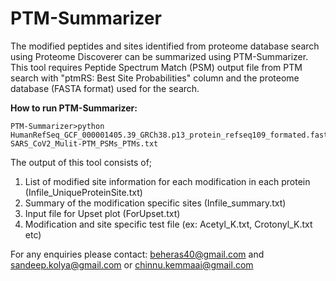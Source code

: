 # PTM-Summarizer
The modified peptides and sites identified from proteome database search using Proteome Discoverer can be summarized using PTM-Summarizer. This tool requires Peptide Spectrum Match (PSM) output file from PTM search with "ptmRS: Best Site Probabilities" column and the proteome database (FASTA format) used for the search.


**How to run PTM-Summarizer:**
```
PTM-Summarizer>python HumanRefSeq_GCF_000001405.39_GRCh38.p13_protein_refseq109_formated.fasta SARS_CoV2_Mulit-PTM_PSMs_PTMs.txt
```
The output of this tool consists of;
1. List of modified site information for each modification in each protein (Infile_UniqueProteinSite.txt)
2. Summary of the modification specific sites (Infile_summary.txt)
3. Input file for Upset plot (ForUpset.txt)
4. Modification and site specific test file (ex: Acetyl_K.txt, Crotonyl_K.txt etc)

For any enquiries please contact: beheras40@gmail.com and sandeep.kolya@gmail.com or chinnu.kemmaai@gmail.com
